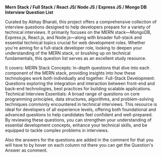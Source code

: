 **Mern Stack / Full Stack / React JS/ Node JS / Express JS / Mongo DB Interview Question List**


Curated by Abhay Bharati, this project offers a comprehensive collection of interview questions designed to help developers prepare for a variety of technical interviews.
It primarily focuses on the MERN stack—MongoDB, Express.js, React.js, and Node.js—along with broader full-stack and essential technical topics crucial for web development roles.
Whether you're aiming for a full-stack developer role, looking to deepen your understanding of the MERN stack, or brushing up on technical fundamentals, 
this question list serves as an excellent study resource.

It covers:
MERN Stack Concepts: In-depth questions that dive into each component of the MERN stack, providing insights into how these technologies work both individually and together.
Full-Stack Development: Questions exploring the integration and interaction between front-end and back-end technologies, best practices for building scalable applications.
Technical Interview Essentials: A broad range of questions on core programming principles, data structures, algorithms, and problem-solving techniques commonly encountered in technical interviews.
This resource is ideal for developers of all experience levels, offering both foundational and advanced questions to help candidates feel confident and well-prepared. 
By reviewing these questions, you can strengthen your understanding of essential development concepts, enhance your technical skills, and be equipped to tackle complex problems in interviews.

Also the answers for the questions are added in the comment for that you will have to by hover on each column nd there you can get the Question's Answer as comment.
